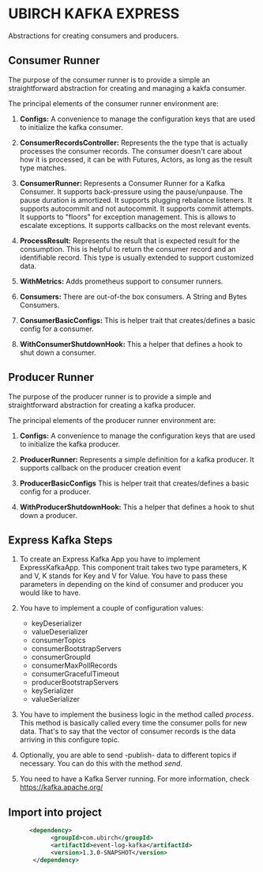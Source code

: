 # UBIRCH KAFKA EXPRESS

Abstractions for creating consumers and producers.

## Consumer Runner

The purpose of the consumer runner is to provide a simple an straightforward abstraction
for creating and managing a kakfa consumer.

The principal elements of the consumer runner environment are:

1. **Configs:** A convenience to manage the configuration keys that are used to initialize the kafka consumer.

2. **ConsumerRecordsController:** Represents the the type that is actually processes the consumer records. 
The consumer doesn't care about how it is processed, it can be with Futures, Actors, as long as the result type matches.

3. **ConsumerRunner:** Represents a Consumer Runner for a Kafka Consumer. 
 It supports back-pressure using the pause/unpause. The pause duration is amortized.
 It supports plugging rebalance listeners.
 It supports autocommit and not autocommit.
 It supports commit attempts.
 It supports to "floors" for exception management. This is allows to escalate exceptions.
 It supports callbacks on the most relevant events.

4. **ProcessResult:** Represents the result that is expected result for the consumption. This is helpful to return the consumer record and an identifiable record.
This type is usually extended to support customized data.

5. **WithMetrics:** Adds prometheus support to consumer runners.

6. **Consumers:** There are out-of-the box consumers. A String and Bytes Consumers.

7. **ConsumerBasicConfigs:** This is helper trait that creates/defines a basic config for a consumer.

8. **WithConsumerShutdownHook:** This a helper that defines a hook to shut down a consumer.

## Producer Runner

The purpose of the producer runner is to provide a simple and straightforward abstraction 
for creating a kafka producer.

The principal elements of the producer runner environment are:

1. **Configs:** A convenience to manage the configuration keys that are used to initialize the kafka producer.

2. **ProducerRunner:** Represents a simple definition for a kafka producer. It supports callback on the producer creation event

3. **ProducerBasicConfigs** This is helper trait that creates/defines a basic config for a producer.

4. **WithProducerShutdownHook:** This a helper that defines a hook to shut down a producer.

## Express Kafka Steps ##

1. To create an Express Kafka App you have to implement ExpressKafkaApp. This component trait takes 
two type parameters, K and V, K stands for Key and V for Value. You have to pass these parameters in 
depending on the kind of consumer and producer you would like to have.

2. You have to implement a couple of configuration values:
    
    * keyDeserializer
    * valueDeserializer
    * consumerTopics
    * consumerBootstrapServers
    * consumerGroupId
    * consumerMaxPollRecords
    * consumerGracefulTimeout
    * producerBootstrapServers
    * keySerializer
    * valueSerializer

3. You have to implement the business logic in the method called *process*. This method is basically 
called every time the consumer polls for new data. That's to say that the vector of consumer records is 
the data arriving in this configure topic.

4. Optionally, you are able to send -publish- data to different topics if necessary. You can do this 
with the method *send*.

5. You need to have a Kafka Server running. For more information, check https://kafka.apache.org/

## Import into project

```xml
      <dependency>
            <groupId>com.ubirch</groupId>
            <artifactId>event-log-kafka</artifactId>
            <version>1.3.0-SNAPSHOT</version>
       </dependency>
```
